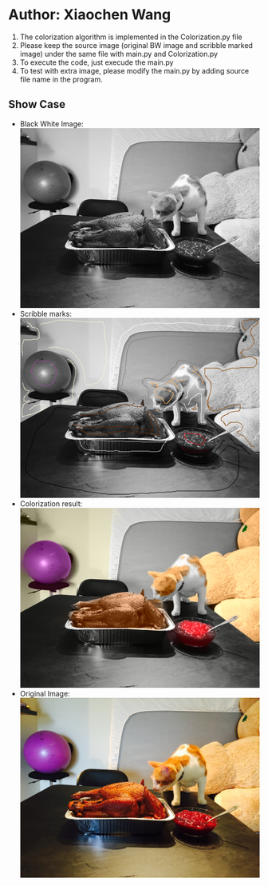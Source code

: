 # Author: Xiaochen Wang
1. The colorization algorithm is implemented in the Colorization.py file
2. Please keep the source image (original BW image and scribble marked image) under the same file with main.py and Colorization.py
3. To execute the code, just execude the main.py
4. To test with extra image, please modify the main.py by adding source file name in the program.
## Show Case
* Black White Image:<br/>
![xiaochen](./Cat_Turkey_50.bmp)
* Scribble marks:<br/>
![xiaochen](./Cat_Turkey_50M.bmp)
* Colorization result:<br/>
![xiaochen](./Result3_res.bmp)
* Original Image:<br/>
![xiaochen](./car_turkey_ori.JPG)